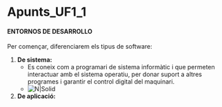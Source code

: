 # Apunts_UF1_1
#### ENTORNOS DE DESARROLLO
Per començar, diferenciarem els tipus de software:
1. **De sistema:**
    * Es coneix com a programari de sistema informàtic i que permeten interactuar amb el sistema operatiu, per donar suport a altres programes i garantir el control digital del maquinari.
    * ![N|Solid](https://cookie.hardwaresfera.com/uploads/2019/12/definicion-de-software-sistema-apple-linux-windows-android.jpg)
2. **De aplicació:**
